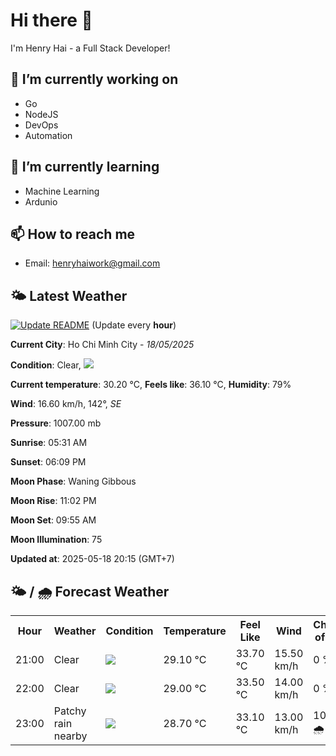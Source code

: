 # Hi there 👋

I'm Henry Hai - a Full Stack Developer!

## 🔭 I’m currently working on

- Go
- NodeJS
- DevOps
- Automation

## 🌱 I’m currently learning

- Machine Learning
- Ardunio

## 📫 How to reach me

- Email: <henryhaiwork@gmail.com>

## 🌤️ Latest Weather
[![Update README](https://github.com/henry0hai/henry0hai/actions/workflows/udpateReadme.yml/badge.svg)](https://github.com/henry0hai/henry0hai/actions/workflows/udpateReadme.yml)
(Update every **hour**)
<!-- CURRENT_WEATHER:START -->
**Current City**: Ho Chi Minh City - *18/05/2025*

**Condition**: Clear, <img src="https://cdn.weatherapi.com/weather/64x64/night/113.png"/>

**Current temperature**: 30.20 °C, **Feels like**: 36.10 °C, **Humidity**: 79%

**Wind**: 16.60 km/h, 142°, *SE*

**Pressure**: 1007.00 mb

**Sunrise**: 05:31 AM

**Sunset**: 06:09 PM

**Moon Phase**: Waning Gibbous

**Moon Rise**: 11:02 PM

**Moon Set**: 09:55 AM

**Moon Illumination**: 75

**Updated at**: 2025-05-18 20:15 (GMT+7)<!-- CURRENT_WEATHER:END -->

## 🌤️ / 🌧️ Forecast Weather
<!-- FORECAST_WEATHER:START -->
<table>
		<tr>
			<th>Hour</th>
			<th>Weather</th>
			<th>Condition</th>
			<th>Temperature</th>
			<th>Feel Like</th>
			<th>Wind</th>
			<th>Chance of Rain</th>
		</tr>
				<tr>
					<td>21:00</td>
					<td>Clear </td>
					<td><img src='https://cdn.weatherapi.com/weather/64x64/night/113.png'/></td>
					<td>29.10 °C</td>
					<td>33.70 °C</td>
					<td>15.50 km/h</td>
					<td>0 %</td>
				</tr>
				<tr>
					<td>22:00</td>
					<td>Clear </td>
					<td><img src='https://cdn.weatherapi.com/weather/64x64/night/113.png'/></td>
					<td>29.00 °C</td>
					<td>33.50 °C</td>
					<td>14.00 km/h</td>
					<td>0 %</td>
				</tr>
				<tr>
					<td>23:00</td>
					<td>Patchy rain nearby</td>
					<td><img src='https://cdn.weatherapi.com/weather/64x64/night/176.png'/></td>
					<td>28.70 °C</td>
					<td>33.10 °C</td>
					<td>13.00 km/h</td>
					<td>100 % 🌧️</td>
				</tr>
</table>
<!-- FORECAST_WEATHER:END -->
